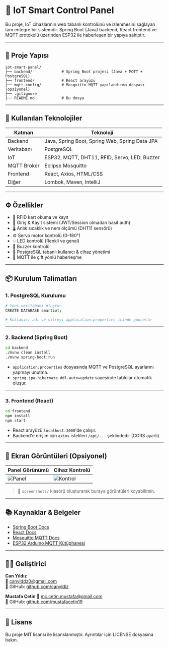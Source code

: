# 🧠 IoT Smart Control Panel

Bu proje, IoT cihazlarının web tabanlı kontrolünü ve izlenmesini sağlayan tam entegre bir sistemdir. Spring Boot (Java) backend, React frontend ve MQTT protokolü üzerinden ESP32 ile haberleşen bir yapıya sahiptir.

---

## 🚀 Proje Yapısı

```
iot-smart-panel/
├── backend/             # Spring Boot projesi (Java + MQTT + PostgreSQL)
├── frontend/            # React arayüzü
├── mqtt-config/         # Mosquitto MQTT yapılandırma dosyası (opsiyonel)
├── .gitignore
├── README.md            # Bu dosya
```

---

## 🔧 Kullanılan Teknolojiler

| Katman      | Teknoloji                        |
|-------------|----------------------------------|
| Backend     | Java, Spring Boot, Spring Web, Spring Data JPA |
| Veritabanı  | PostgreSQL                       |
| IoT         | ESP32, MQTT, DHT11, RFID, Servo, LED, Buzzer |
| MQTT Broker | Eclipse Mosquitto                |
| Frontend    | React, Axios, HTML/CSS           |
| Diğer       | Lombok, Maven, IntelliJ          |

---

## ⚙️ Özellikler

- 📡 RFID kart okuma ve kayıt
- 🔐 Giriş & Kayıt sistemi (JWT/Session olmadan basit auth)
- 🌡️ Anlık sıcaklık ve nem ölçümü (DHT11 sensörü)
- ⚙️ Servo motor kontrolü (0–180°)
- 💡 LED kontrolü (Renkli ve genel)
- 🔔 Buzzer kontrolü
- 📁 PostgreSQL tabanlı kullanıcı & cihaz yönetimi
- 📶 MQTT ile çift yönlü haberleşme

---

## 📦 Kurulum Talimatları

### 1. PostgreSQL Kurulumu

```bash
# Yeni veritabanı oluştur
CREATE DATABASE smartiot;

# Kullanıcı adı ve şifreyi application.properties içinde güncelle
```

---

### 2. Backend (Spring Boot)

```bash
cd backend
./mvnw clean install
./mvnw spring-boot:run
```

- `application.properties` dosyasında MQTT ve PostgreSQL ayarlarını yapmayı unutma.
- `spring.jpa.hibernate.ddl-auto=update` sayesinde tablolar otomatik oluşur.

---

### 3. Frontend (React)

```bash
cd frontend
npm install
npm start
```

- React arayüzü `localhost:3000`'de çalışır.
- Backend'e erişim için `axios` istekleri `/api/...` şeklindedir (CORS ayarlı).

---

## 📸 Ekran Görüntüleri (Opsiyonel)

| Panel Görünümü | Cihaz Kontrolü |
|----------------|----------------|
| ![Panel](./screenshots/panel.png) | ![Kontrol](./screenshots/control.png) |

> 📁 `screenshots/` klasörü oluşturarak buraya görüntüleri koyabilirsin.

---

## 📚 Kaynaklar & Belgeler

- [Spring Boot Docs](https://spring.io/projects/spring-boot)
- [React Docs](https://reactjs.org/)
- [Mosquitto MQTT Docs](https://mosquitto.org/)
- [ESP32 Arduino MQTT Kütüphanesi](https://pubsubclient.knolleary.net/)

---

## 👨‍💻 Geliştirici

**Can Yıldız**  
📧 canylddz0@gmail.com  
🔗 GitHub: [github.com/canyldiz](https://github.com/canyldiz)

**Mustafa Çetin**
📧 mc.cetin.mustafa@gmail.com  
🔗 GitHub: [github.com/mustafacetin19](https://github.com/mustafacetin19)
   

---

## 🪪 Lisans

Bu proje MIT lisansı ile lisanslanmıştır. Ayrıntılar için LICENSE dosyasına bakın.
